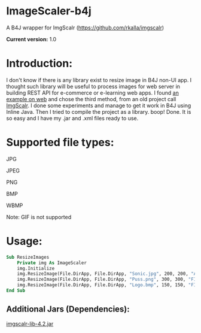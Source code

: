 # ImageScaler-b4j
A B4J wrapper for ImgScalr (https://github.com/rkalla/imgscalr)

**Current version:** 1.0

# Introduction: #

I don't know if there is any library exist to resize image in B4J non-UI app.
I thought such library will be useful to process images for web server in building REST API for e-commerce or e-learning web apps.
I found [an example on web](https://www.baeldung.com/java-resize-image) and chose the third method, from an old project call [ImgScalr](https://github.com/rkalla/imgscalr).
I done some experiments and manage to get it work in B4J using Inline Java.
Then I tried to compile the project as a library. boop! Done. It is so easy and I have my .jar and .xml files ready to use.

# Supported file types: #
JPG

JPEG

PNG

BMP

WBMP

Note: GIF is not supported

# Usage: #
```vb
Sub ResizeImages
    Private img As ImageScaler
    img.Initialize
    img.ResizeImage(File.DirApp, File.DirApp, "Sonic.jpg", 200, 200, "AUTOMATIC")
    img.ResizeImage(File.DirApp, File.DirApp, "Puss.png", 300, 300, "FIT_TO_WIDTH")
    img.ResizeImage(File.DirApp, File.DirApp, "Logo.bmp", 150, 150, "FIT_TO_HEIGHT")
End Sub
```

## Additional Jars (Dependencies): ##
[imgscalr-lib-4.2.jar](https://mvnrepository.com/artifact/org.imgscalr/imgscalr-lib/4.2)
